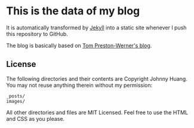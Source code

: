 # This is the data of my blog

It is automatically transformed by [Jekyll](https://github.com/mojombo/jekyll) into a static site whenever I push this repository to GitHub.

The blog is basically based on [Tom Preston-Werner's blog](https://github.com/mojombo/mojombo.github.com).

## License

The following directories and their contents are Copyright Johnny Huang. You may not reuse anything therein without my permission:

    _posts/
    images/

All other directories and files are MIT Licensed. Feel free to use the HTML and CSS as you please.
